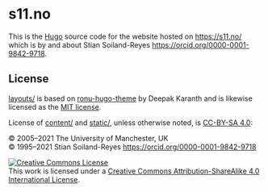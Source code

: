 # s11.no

This is the [Hugo](https://gohugo.io/) source code for the website hosted on <https://s11.no/> which is by and about Stian Soiland-Reyes <https://orcid.org/0000-0001-9842-9718>.

## License

[layouts/](layouts/) is based on [ronu-hugo-theme](https://github.com/softwareyoga/ronu-hugo-theme) by Deepak Karanth and is likewise licensed as the [MIT license](https://spdx.org/licenses/MIT).

License of [content/](content/) and [static/](static/), unless otherwise noted, is [CC-BY-SA 4.0](https://spdx.org/licenses/CC-BY-SA-4.0.html):

©️ 2005–2021 The University of Manchester, UK  
©️ 1995–2021 Stian Soiland-Reyes <https://orcid.org/0000-0001-9842-9718>

<a rel="license" href="http://creativecommons.org/licenses/by-sa/4.0/"><img alt="Creative Commons License" style="border-width:0" src="https://mirrors.creativecommons.org/presskit/buttons/88x31/svg/by-sa.svg" /></a><br />This work is licensed under a <a rel="license" href="http://creativecommons.org/licenses/by-sa/4.0/">Creative Commons Attribution-ShareAlike 4.0 International License</a>.
